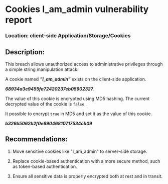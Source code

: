 # Cookies I_am_admin vulnerability report

### Location: client-side Application/Storage/Cookies

## Description:

This breach allows unauthorized access to administrative privileges through a simple string manipulation attack.

A cookie named ***"I_am_admin"*** exists on the client-side application.

***68934a3e9455fa72420237eb05902327***.

The value of this cookie is encrypted using MD5 hashing. The current decrypted value of the cookie is ```false```.

It possible to encrypt ```true``` in MD5 and set it as the value of this cookie.

***b326b5062b2f0e69046810717534cb09***

## Recommendations:

1. Move sensitive cookies like "I_am_admin" to server-side storage.

2. Replace cookie-based authentication with a more secure method, such as token-based authentication.

3. Ensure all sensitive data is properly encrypted both at rest and in transit.